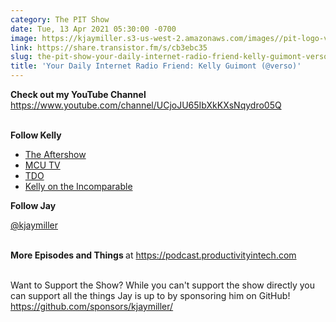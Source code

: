 ```yaml
---
category: The PIT Show
date: Tue, 13 Apr 2021 05:30:00 -0700
image: https://kjaymiller.s3-us-west-2.amazonaws.com/images//pit-logo-v5.jpg
link: https://share.transistor.fm/s/cb3ebc35
slug: the-pit-show-your-daily-internet-radio-friend-kelly-guimont-verso
title: 'Your Daily Internet Radio Friend: Kelly Guimont (@verso)'
---
```


<p><strong>Check out my YouTube Channel</strong><br /><a href="https://www.youtube.com/channel/UCjoJU65IbXkKXsNqydro05Q">https://www.youtube.com/channel/UCjoJU65IbXkKXsNqydro05Q</a></p><p><br /><strong>Follow Kelly</strong></p><ul>
<li><a href="https://www.aftershowpodcast.com/">The Aftershow</a></li>
<li><a href="https://www.theincomparable.com/mcutv/">MCU TV</a></li>
<li><a href="https://www.macobserver.com/show/tmo-daily-observations/">TDO</a></li>
<li><a href="https://www.theincomparable.com/person/kelly-guimont/">Kelly on the Incomparable</a></li>
</ul><p><strong>Follow Jay</strong></p><p><a href="https://twitter.com/kjaymiller">@kjaymiller</a></p><p><br /><strong>More Episodes and Things </strong>at <a href="https://podcast.productivityintech.com/">https://podcast.productivityintech.com</a></p><p><br />Want to Support the Show? While you can't support the show directly you can support all the things Jay is up to by sponsoring him on GitHub!<br /><a href="https://github.com/sponsors/kjaymiller/">https://github.com/sponsors/kjaymiller/</a></p>
